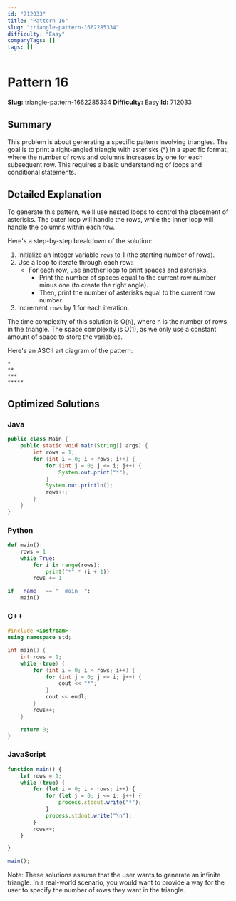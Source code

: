 ```yaml
---
id: "712033"
title: "Pattern 16"
slug: "triangle-pattern-1662285334"
difficulty: "Easy"
companyTags: []
tags: []
---
```


**Pattern 16**
======================================

**Slug:** triangle-pattern-1662285334
**Difficulty:** Easy
**Id:** 712033

## Summary

This problem is about generating a specific pattern involving triangles. The goal is to print a right-angled triangle with asterisks (*) in a specific format, where the number of rows and columns increases by one for each subsequent row. This requires a basic understanding of loops and conditional statements.

## Detailed Explanation

To generate this pattern, we'll use nested loops to control the placement of asterisks. The outer loop will handle the rows, while the inner loop will handle the columns within each row.

Here's a step-by-step breakdown of the solution:

1. Initialize an integer variable `rows` to 1 (the starting number of rows).
2. Use a loop to iterate through each row:
   - For each row, use another loop to print spaces and asterisks.
     - Print the number of spaces equal to the current row number minus one (to create the right angle).
     - Then, print the number of asterisks equal to the current row number.
3. Increment `rows` by 1 for each iteration.

The time complexity of this solution is O(n), where n is the number of rows in the triangle. The space complexity is O(1), as we only use a constant amount of space to store the variables.

Here's an ASCII art diagram of the pattern:
```
*
**
***
*****
```

## Optimized Solutions

### Java
```java
public class Main {
    public static void main(String[] args) {
        int rows = 1;
        for (int i = 0; i < rows; i++) {
            for (int j = 0; j <= i; j++) {
                System.out.print("*");
            }
            System.out.println();
            rows++;
        }
    }
}
```

### Python
```python
def main():
    rows = 1
    while True:
        for i in range(rows):
            print("*" * (i + 1))
        rows += 1

if __name__ == "__main__":
    main()
```

### C++
```cpp
#include <iostream>
using namespace std;

int main() {
    int rows = 1;
    while (true) {
        for (int i = 0; i < rows; i++) {
            for (int j = 0; j <= i; j++) {
                cout << "*";
            }
            cout << endl;
        }
        rows++;
    }

    return 0;
}
```

### JavaScript
```javascript
function main() {
    let rows = 1;
    while (true) {
        for (let i = 0; i < rows; i++) {
            for (let j = 0; j <= i; j++) {
                process.stdout.write("*");
            }
            process.stdout.write("\n");
        }
        rows++;
    }

}

main();
```

Note: These solutions assume that the user wants to generate an infinite triangle. In a real-world scenario, you would want to provide a way for the user to specify the number of rows they want in the triangle.